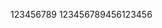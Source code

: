 <!--
 * @ Descripttion: 
 * @version: 1.0
 * @Author: 常嘉琪
 * @Date: 2022-03-10 17:16:33
 * @LastEditors: 常嘉琪
 * @LastEditTime: 2022-03-11 09:53:25
-->
123456789
123456789456123456